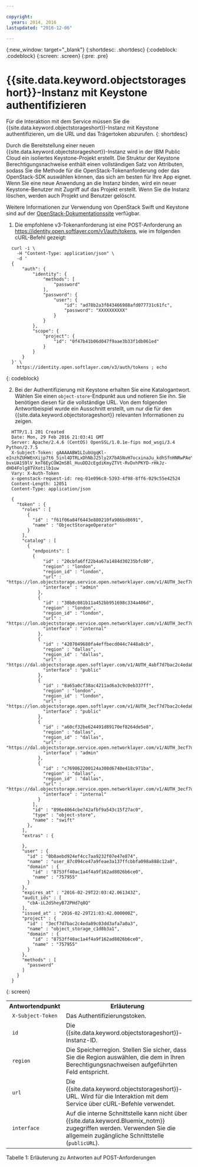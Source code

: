 ```yaml
---

copyright:
  years: 2014, 2016
lastupdated: "2016-12-06"

---
```

{:new_window: target="_blank"}
{:shortdesc: .shortdesc}
{:codeblock: .codeblock}
{:screen: .screen}
{:pre: .pre}


# {{site.data.keyword.objectstorageshort}}-Instanz mit Keystone authentifizieren

Für die Interaktion mit dem Service müssen Sie die {{site.data.keyword.objectstorageshort}}-Instanz mit Keystone authentifizieren, um die URL und das Trägertoken abzurufen.
{: shortdesc}


Durch die Bereitstellung einer neuen {{site.data.keyword.objectstorageshort}}-Instanz wird in der IBM Public Cloud ein isoliertes Keystone-Projekt erstellt. Die Struktur der Keystone Berechtigungsnachweise enthält einen vollständigen Satz von Attributen, sodass Sie die Methode für die OpenStack-Tokenanforderung oder das OpenStack-SDK auswählen können, das sich am besten für Ihre App eignet. Wenn Sie eine neue Anwendung an die Instanz binden, wird ein neuer Keystone-Benutzer mit Zugriff auf das Projekt erstellt. Wenn Sie die Instanz löschen, werden auch Projekt und Benutzer gelöscht.

Weitere Informationen zur Verwendung von OpenStack Swift und Keystone sind auf der [OpenStack-Dokumentationssite](http://docs.openstack.org) verfügbar.

1. Die empfohlene v3-Tokenanforderung ist eine POST-Anforderung an https://identity.open.softlayer.com/v1/auth/tokens, wie im folgenden cURL-Befehl gezeigt:
  ```
  	curl -i \
	  -H "Content-Type: application/json" \
	  -d '
	{
  		"auth": {
  			"identity": {
  				"methods": [
  					"password"
  				],
				"password": {
  					"user": {
  						"id": "ad78b2a3f843466988afd077731c61fc",
						"password": "XXXXXXXXXX"
					}
  				}
  			},
			"scope": {
  				"project": {
  					"id": "0f47b41b06d047f9aae3b33f1db061ed"
				}
  			}
  		}
  	}' \
	  https://identity.open.softlayer.com/v3/auth/tokens ; echo
  ```
  {: codeblock}

2. Bei der Authentifizierung mit Keystone erhalten Sie eine Katalogantwort. Wählen Sie einen `object-store`-Endpunkt aus und notieren Sie ihn. Sie benötigen diesen für die vollständige URL. Von dem folgenden Antwortbeispiel wurde ein Ausschnitt erstellt, um nur die für den {{site.data.keyword.objectstorageshort}} relevanten Informationen zu zeigen. 

  ```
  	HTTP/1.1 201 Created
	Date: Mon, 29 Feb 2016 21:03:41 GMT
	Server: Apache/2.4.6 (CentOS) OpenSSL/1.0.1e-fips mod_wsgi/3.4 Python/2.7.5
	X-Subject-Token: gAAAAABW1LIubUgqKl-eInzhZUHWEnXijp7t6_5inl4DTRLxDhNbJ25ly2X7bASNvH7ocxinaJu_kdhSfnHNRwPAeYY77Ii2Cwp02-bvxUA1S9lV_knT6EyCOW2mSBl_HuuDD2cEgdiKmyZTVt-RvDxhPKYD-rHkJz-dHO4Folg8TVXotilb1uw
	Vary: X-Auth-Token
	x-openstack-request-id: req-01e096c8-5393-4f98-8ff6-029c55e42524
	Content-Length: 12051
	Content-Type: application/json

	{
  	  "token" : {
  	    "roles" : [
	      {
  	        "id" : "f61f06a84f6443e880210fa986bd8691",
	        "name" : "ObjectStorageOperator"
	      }
  	    ],
	    "catalog" : [
	      {
  	        "endpoints": [
			{
  	            "id" : "20cbfa6ff22b4a67a1484d30235bfc80",
  	            "region" : "london",
  	            "region_id" : "london",
  	            "url" : "https://lon.objectstorage.service.open.networklayer.com/v1/AUTH_3ecf7d7bac2c4eda89c03dd3afa7a0a3",
  	            "interface" : "admin"
  	          },
  	          {
  	            "id" : "38b8c081b11a452bb951698c334a406d",
  	            "region" : "london",
  	            "region_id" : "london",
  	            "url" : "https://lon.objectstorage.service.open.networklayer.com/v1/AUTH_3ecf7d7bac2c4eda89c03dd3afa7a0a3",
  	            "interface" : "internal"
  	          },
  	          {
  	            "id" : "4207049680fa4effbecd044c7448a8cb",
                "region" : "dallas",
                "region_id" : "dallas",
                "url" : "https://dal.objectstorage.open.softlayer.com/v1/AUTH_4abf7d7bac2c4eda89c03dd3afa7a0a3",
                "interface" : "public"
  	          },
  	          {
  	            "id" : "8a65a0cf38ac4211ad6a3c9c0eb337ff",
  	            "region" : "london",
  	            "region_id" : "london",
  	            "url" : "https://lon.objectstorage.open.softlayer.com/v1/AUTH_3ecf7d7bac2c4eda89c03dd3afa7a0a3",
  	            "interface" : "public"
  	          },
  	          {
  	            "id" : "a60cf32be624491d89170ef8264de5e8",
  	            "region" : "dallas",
  	            "region_id" : "dallas",
  	            "url" : "https://dal.objectstorage.service.open.networklayer.com/v1/AUTH_3ecf7d7bac2c4eda89c03dd3afa7a0a3",
  	            "interface" : "admin"
  	          },
  	          {
  	            "id" : "c769862200124a308d6748e418c971ba",
  	            "region" : "dallas",
  	            "region_id" : "dallas",
  	            "url" : "https://dal.objectstorage.service.open.networklayer.com/v1/AUTH_3ecf7d7bac2c4eda89c03dd3afa7a0a3",
  	            "interface" : "internal"
  	          }
  	        ],
	        "id" : "896e4064cbe742afbf9a543c15f27ac0",
	        "type" : "object-store",
	        "name" : "swift"
  	      },
	    ],
	    "extras" : {

  	    },
	    "user" : {
  	      "id" : "0b8aebd924ef4cc7aa9232f07e47e874",
	      "name" : "user_87c094ce47a9feae3a137ffcbbfa098a888c12a8",
	      "domain" : {
  	        "id" : "8753ff40ac1a4f4a9f162ad8026b6ce0",
	        "name" : "757955"
	      }
  	    },
	    "expires_at" : "2016-02-29T22:03:42.061343Z",
	    "audit_ids" : [
  	      "cbA-iL2dSheyB72PHd7q8Q"
  	    ],
	    "issued_at" : "2016-02-29T21:03:42.000000Z",
	    "project" : {
  	      "id" : "3ecf7d7bac2c4eda89c03dd3afa7a0a3",
	      "name" : "object_storage_c1d8b3a1",
	      "domain" : {
  	        "id" : "8753ff40ac1a4f4a9f162ad8026b6ce0",
	        "name" : "757955"
	      }
  	    },
	    "methods" : [
  	      "password"
	    ]
  	  }
  	}
  ```
  {: screen}

  <table>
    <tr>
      <th> Antwortendpunkt </th>
      <th> Erläuterung </th>
    </tr>
    <tr>
      <td> <code> X-Subject-Token </code> </td>
      <td> Das Authentifizierungstoken. </td>
    </tr>
    <tr>
      <td> <code> id </code> </td>
      <td> Die {{site.data.keyword.objectstorageshort}}-Instanz-ID. </td>
    </tr>
    <tr>
      <td> <code> region </code> </td>
      <td> Die Speicherregion. Stellen Sie sicher, dass Sie die Region auswählen, die dem in Ihren Berechtigungsnachweisen aufgeführten Feld entspricht. </td>
    </tr>
    <tr>
      <td> <code> url </code> </td>
      <td> Die {{site.data.keyword.objectstorageshort}}-URL. Wird für die Interaktion mit dem Service über cURL-Befehle verwendet. </td>
    </tr>
    <tr>
      <td> <code> interface </code> </td>
      <td> Auf die interne Schnittstelle kann nicht über {{site.data.keyword.Bluemix_notm}} zugegriffen werden. Verwenden Sie die allgemein zugängliche Schnittstelle (<code>publicURL</code>). </td>
    </tr>
  </table>

  Tabelle 1: Erläuterung zu Antworten auf POST-Anforderungen
